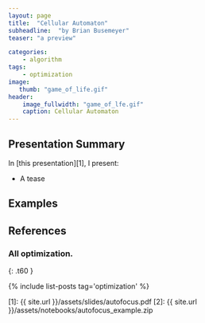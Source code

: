 ```yaml
---
layout: page
title:  "Cellular Automaton"
subheadline:  "by Brian Busemeyer"
teaser: "a preview"

categories:
    - algorithm
tags:
    - optimization
image:
   thumb: "game_of_life.gif"
header:
    image_fullwidth: "game_of_lfe.gif"
    caption: Cellular Automaton
---
```

<!-- Page Content Starts Here -->

## Presentation Summary
In [this presentation][1], I present:

  * A tease

## Examples

## References

### All optimization.
{: .t60 }

{% include list-posts tag='optimization' %}

[1]: {{ site.url }}/assets/slides/autofocus.pdf
[2]: {{ site.url }}/assets/notebooks/autofocus_example.zip
